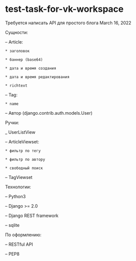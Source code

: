 # test-task-for-vk-workspace

Требуется написать API для простого блога
March 16, 2022

Сущности:

  – Article:

    * заголовок

    * баннер (base64)

    * дата и время создания

    * дата и время редактирования

    * richtext

  – Tag:

    * name

  – Автор (django.contrib.auth.models.User)


Ручки: 

  _ UserListView

  – ArticleViewset:

    * фильтр по тегу

    * фильтр по автору

    * свободный поиск

  – TagViewset


Технологии:

  – Python3

  – Django >= 2.0

  – Django REST framework

  – sqlite


По оформлению:

  – RESTful API

  – PEP8



